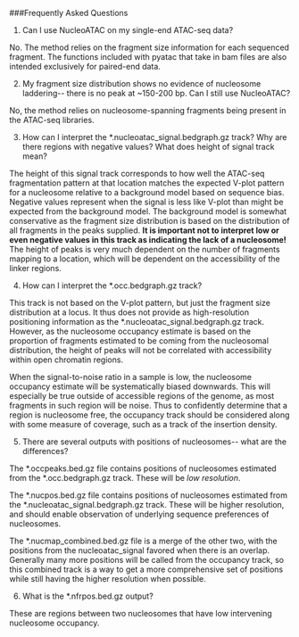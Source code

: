 ###Frequently Asked Questions



1) Can I use NucleoATAC on my single-end ATAC-seq data?

No. The method relies on the fragment size information for each sequenced fragment. The functions included with pyatac that take in bam files are also intended exclusively for paired-end data.

2)  My fragment size distribution shows no evidence of nucleosome laddering-- there is no peak at ~150-200 bp.  Can I still use NucleoATAC?

No, the method relies on nucleosome-spanning fragments being present in the ATAC-seq libraries.

3) How can I interpret the \*.nucleoatac_signal.bedgraph.gz track?  Why are there regions with negative values?  What does height of signal track mean?

The height of this signal track corresponds to how well the ATAC-seq fragmentation pattern at that location matches the expected V-plot pattern for a nucleosome relative to a background model based on sequence bias.  Negative values represent when the signal is less like V-plot than might be expected from the background model.  The background model is somewhat conservative as the fragment size distribution is based on the distribution of all fragments in the peaks supplied.  **It is important not to interpret low or even negative values in this track as indicating the lack of a nucleosome!**  The height of peaks is very much dependent on the number of fragments mapping to a location, which will be dependent on the accessibility of the linker regions.


4) How can I interpret the \*.occ.bedgraph.gz track?  

This track is not based on the V-plot pattern, but just the fragment size distribution at a locus.  It thus does not provide as high-resolution positioning information as the \*.nucleoatac_signal.bedgraph.gz track.  However, as the nucleosome occupancy estimate is based on the proportion of fragments estimated to be coming from the nucleosomal distribution, the height of peaks will not be correlated with accessibility within open chromatin regions.

When the signal-to-noise ratio in a sample is low, the nucleosome occupancy estimate will be systematically biased downwards.  This will especially be true outside of accessible regions of the genome, as most fragments in such region will be noise.  Thus to confidently determine that a region is nucleosome free, the occupancy track should be considered along with some measure of coverage, such as a track of the insertion density.  


5) There are several outputs with positions of nucleosomes-- what are the differences?

The \*.occpeaks.bed.gz file contains positions of nucleosomes estimated from the *.occ.bedgraph.gz track.  These will be *low resolution*.

The \*.nucpos.bed.gz file contains positions of nucleosomes estimated from the *.nucleoatac_signal.bedgraph.gz track.  These will be higher resolution, and should enable observation of underlying sequence preferences of nucleosomes.

The \*.nucmap_combined.bed.gz file is a merge of the other two, with the positions from the nucleoatac_signal favored when there is an overlap.  Generally many more positions will be called from the occupancy track, so this combined track is a way to get a more comprehensive set of positions while still having the higher resolution when possible.

6)  What is the \*.nfrpos.bed.gz output?

These are regions between two nucleosomes that have low intervening nucleosome occupancy.











 




